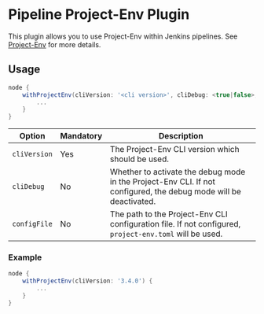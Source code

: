 # Pipeline Project-Env Plugin

This plugin allows you to use Project-Env within Jenkins pipelines. See [Project-Env](https://project-env.github.io/) for more details.

## Usage

```groovy
node {
    withProjectEnv(cliVersion: '<cli version>', cliDebug: <true|false>, configFile: '<path to project-env.toml>') {
        ...
    }
}
```

| Option       | Mandatory | Description                                                                                                       |
|--------------|-----------|-------------------------------------------------------------------------------------------------------------------|
| `cliVersion` | Yes       | The Project-Env CLI version which should be used.                                                                 |
| `cliDebug`   | No        | Whether to activate the debug mode in the Project-Env CLI. If not configured, the debug mode will be deactivated. |
| `configFile` | No        | The path to the Project-Env CLI configuration file. If not configured, `project-env.toml` will be used.           |

### Example

```groovy
node {
    withProjectEnv(cliVersion: '3.4.0') {
        ...
    }
}
```

